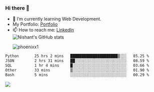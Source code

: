 ### Hi there 👋

<!--
**phoenixx1/phoenixx1** is a ✨ _special_ ✨ repository because its `README.md` (this file) appears on your GitHub profile.

Here are some ideas to get you started:

- 🔭 I’m currently working on ...
- 🌱 I’m currently learning ...
- 👯 I’m looking to collaborate on ...
- 🤔 I’m looking for help with ...
- 💬 Ask me about ...
- 📫 How to reach me: ...
- 😄 Pronouns: ...
- ⚡ Fun fact: ...
-->
- 🌱 I’m currently learning Web Development.
- My Portfolio: [Portfolio](https://phoenixx1.github.io/)
- 📫 How to reach me: [LinkedIn](https://www.linkedin.com/in/nishant-saxena-2609/)  
![Nishant's GitHub stats](https://github-readme-stats.vercel.app/api?username=phoenixx1&count_private=true)<p><img align="center" src="https://github-readme-streak-stats.herokuapp.com/?user=phoenixx1&" alt="phoenixx1" /></p>  
<!--START_SECTION:waka-->

```txt
Python       25 hrs 2 mins   █████████████████████▒░░░   85.25 %
JSON         2 hrs 31 mins   ██░░░░░░░░░░░░░░░░░░░░░░░   08.59 %
SQL          1 hr 4 mins     █░░░░░░░░░░░░░░░░░░░░░░░░   03.66 %
Other        33 mins         ▒░░░░░░░░░░░░░░░░░░░░░░░░   01.90 %
Bash         5 mins          ░░░░░░░░░░░░░░░░░░░░░░░░░   00.29 %
```

<!--END_SECTION:waka-->

![](https://komarev.com/ghpvc/?username=phoenixx1&style=plastic)

<!-- ![Visitor Count](https://profile-counter.glitch.me/phoenixx1/count.svg) -->
